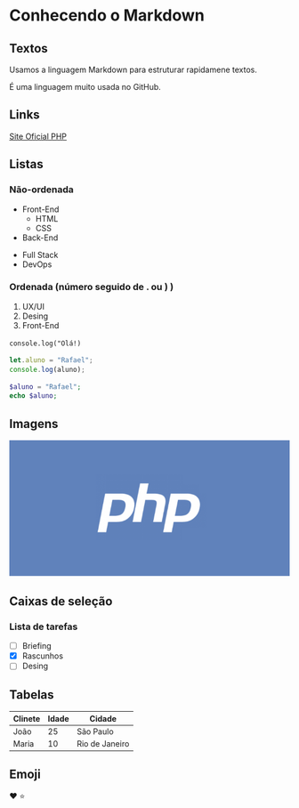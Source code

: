 # Conhecendo o Markdown
## Textos
Usamos a linguagem Markdown para estruturar rapidamene textos.

É uma linguagem muito usada no GitHub.

## Links
[Site Oficial PHP](http://php.net)

## Listas

### Não-ordenada
- Front-End
   - HTML
   - CSS
- Back-End

* Full Stack
* DevOps

### Ordenada (número seguido de . ou ) )
1) UX/UI
2) Desing
3) Front-End

`console.log("Olá!)`

```javascript
let.aluno = "Rafael";
console.log(aluno);
```

```php
$aluno = "Rafael";
echo $aluno;
```
## Imagens
![Logotipo PHP](php-logo.png)

## Caixas de seleção

### Lista de tarefas

- [ ] Briefing
- [x] Rascunhos
- [ ] Desing

## Tabelas

Clinete | Idade | Cidade
   ---  |  ---  |  --- 
João    |25     |São Paulo
Maria   |10     |Rio de Janeiro   

## Emoji
:heart:
:star: